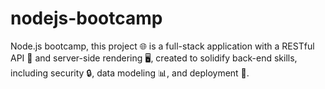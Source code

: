 # nodejs-bootcamp
Node.js bootcamp, this project 🌐 is a full-stack application with a RESTful API 🔁 and server-side rendering 🖥️, created to solidify back-end skills, including security 🔒, data modeling 📊, and deployment 🚀.
